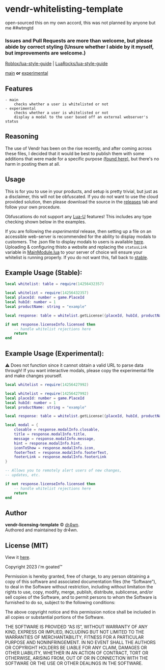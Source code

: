 # vendr-whitelisting-template

open-sourced this on my own accord, this was not planned by anyone but me ##wtmgtd

### Issues and Pull Requests are more than welcome, but please abide by correct styling (Unsure whether I abide by it myself, but improvements are welcome.)

[Roblox/lua-style-guide](https://roblox.github.io/lua-style-guide/) |
[LuaRocks/lua-style-guide](https://github.com/luarocks/lua-style-guide)

[main](./stable/MainModule.lua)  **or** [experimental](./experimental/MainModule.lua)

## Features
	- main
		checks whether a user is whitelisted or not
	- experimental
		checks whether a user is whitelisted or not
		display a modal to the user based off an external webserver's status

## Reasoning

The use of Vendr has been on the rise recently, and after coming across these files, I decided that it would be best to publish them with some additions that were made for a specific purpose [(found here)](./experimental/MainModule.lua), but there's no harm in posting them at all.

## Usage

This is for you to use in your products, and setup is pretty trivial, but just as a disclaimer, this will not be obfuscated. If you do not want to use the cloud provided solution, then please download the source in the [releases](https://github.com/dr4wn/vendr-whitelist-tempalte/releases) tab and follow your own procedure.

Obfuscations do not support any [Lua-U](https://github.com/Roblox/luau) features! This includes any type checking shown below in the examples.

If you are following the _experimental_ release, then setting up a file on an accessible web-server is recommended for the ability to display modals to customers. The .json file to display modals to users is available [here](./demo/status_demo.json). Uploading & configuring thisto a website and replacing the `statusLink` variable in [MainModule.lua](./experimental/MainModule.lua#L9) to your server of choice will ensure your whitelist is running properly. If you do not want this, fall back to [stable](./stable/MainModule.lua).

## Example Usage (Stable):

```lua
local whitelist: table = require(14256432357)
```

```lua
local whitelist = require(14256432357)
local placeId: number = game.PlaceId
local hubId: number = 1
local productName: string = "example"

local response: table = whitelist.getLicense({placeId, hubId, productName})

if not response.licenseInfo.licensed then
	-- handle whitelist rejections here
	return
end
```

## Example Usage (Experimental):
⚠️ Does not function since it cannot obtain a valid URL to parse data through! If you want interactive modals, please copy the experimental file and make changes yourself.
```lua
local whitelist = require(14256427992)
```


```lua
local whitelist = require(14256427992)
local placeId: number = game.PlaceId
local hubId: number = 1
local productName: string = "example"

local response: table = whitelist.getLicense({placeId, hubId, productName})

local modal = {
	closable = response.modalInfo.closable,
	title = response.modalInfo.title,
	message = response.modalInfo.message,
	hint = response.modalInfo.hint,
	iconToShow = response.modalInfo.icon,
	footerText = response.modalInfo.footerText,
	footerLink = response.modalInfo.footerLink
}

-- Allows you to remotely alert users of new changes,
-- updates, etc.

if not response.licenseInfo.licensed then
	-- handle whitelist rejections here
	return
end
```
## Author 

**vendr-licensing-template** © [dr4wn](https://github.com/dr4wn).  
Authored and maintained by dr4wn.

## License (MIT)

View it [here](https://opensource.org/license/mit/).

Copyright 2023 i'm goated™

Permission is hereby granted, free of charge, to any person obtaining a copy of this software and associated documentation files (the “Software”), to deal in the Software without restriction, including without limitation the rights to use, copy, modify, merge, publish, distribute, sublicense, and/or sell copies of the Software, and to permit persons to whom the Software is furnished to do so, subject to the following conditions:

The above copyright notice and this permission notice shall be included in all copies or substantial portions of the Software.

THE SOFTWARE IS PROVIDED “AS IS”, WITHOUT WARRANTY OF ANY KIND, EXPRESS OR IMPLIED, INCLUDING BUT NOT LIMITED TO THE WARRANTIES OF MERCHANTABILITY, FITNESS FOR A PARTICULAR PURPOSE AND NONINFRINGEMENT. IN NO EVENT SHALL THE AUTHORS OR COPYRIGHT HOLDERS BE LIABLE FOR ANY CLAIM, DAMAGES OR OTHER LIABILITY, WHETHER IN AN ACTION OF CONTRACT, TORT OR OTHERWISE, ARISING FROM, OUT OF OR IN CONNECTION WITH THE SOFTWARE OR THE USE OR OTHER DEALINGS IN THE SOFTWARE.
